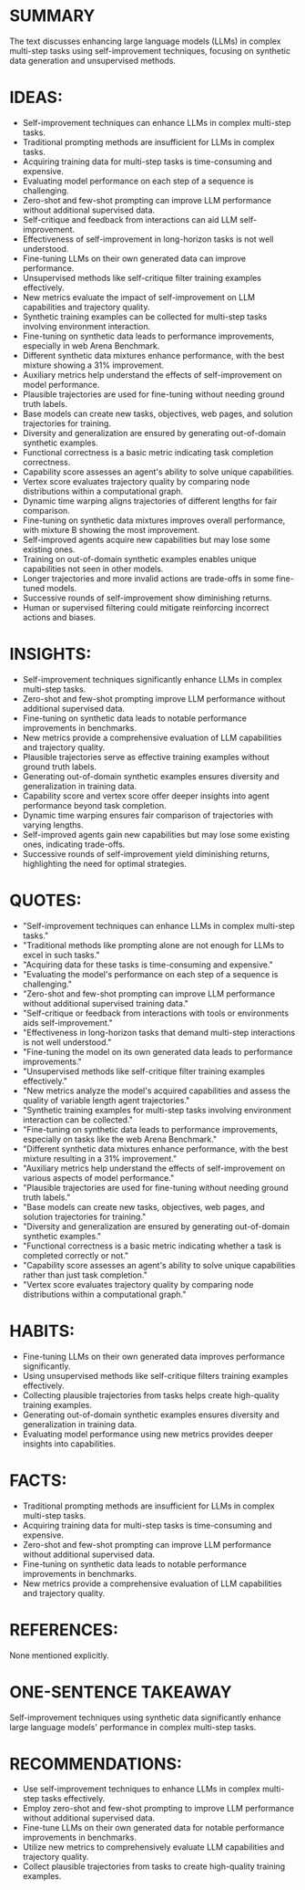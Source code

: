 # SUMMARY
The text discusses enhancing large language models (LLMs) in complex multi-step tasks using self-improvement techniques, focusing on synthetic data generation and unsupervised methods.

# IDEAS:
- Self-improvement techniques can enhance LLMs in complex multi-step tasks.
- Traditional prompting methods are insufficient for LLMs in complex tasks.
- Acquiring training data for multi-step tasks is time-consuming and expensive.
- Evaluating model performance on each step of a sequence is challenging.
- Zero-shot and few-shot prompting can improve LLM performance without additional supervised data.
- Self-critique and feedback from interactions can aid LLM self-improvement.
- Effectiveness of self-improvement in long-horizon tasks is not well understood.
- Fine-tuning LLMs on their own generated data can improve performance.
- Unsupervised methods like self-critique filter training examples effectively.
- New metrics evaluate the impact of self-improvement on LLM capabilities and trajectory quality.
- Synthetic training examples can be collected for multi-step tasks involving environment interaction.
- Fine-tuning on synthetic data leads to performance improvements, especially in web Arena Benchmark.
- Different synthetic data mixtures enhance performance, with the best mixture showing a 31% improvement.
- Auxiliary metrics help understand the effects of self-improvement on model performance.
- Plausible trajectories are used for fine-tuning without needing ground truth labels.
- Base models can create new tasks, objectives, web pages, and solution trajectories for training.
- Diversity and generalization are ensured by generating out-of-domain synthetic examples.
- Functional correctness is a basic metric indicating task completion correctness.
- Capability score assesses an agent's ability to solve unique capabilities.
- Vertex score evaluates trajectory quality by comparing node distributions within a computational graph.
- Dynamic time warping aligns trajectories of different lengths for fair comparison.
- Fine-tuning on synthetic data mixtures improves overall performance, with mixture B showing the most improvement.
- Self-improved agents acquire new capabilities but may lose some existing ones.
- Training on out-of-domain synthetic examples enables unique capabilities not seen in other models.
- Longer trajectories and more invalid actions are trade-offs in some fine-tuned models.
- Successive rounds of self-improvement show diminishing returns.
- Human or supervised filtering could mitigate reinforcing incorrect actions and biases.

# INSIGHTS:
- Self-improvement techniques significantly enhance LLMs in complex multi-step tasks.
- Zero-shot and few-shot prompting improve LLM performance without additional supervised data.
- Fine-tuning on synthetic data leads to notable performance improvements in benchmarks.
- New metrics provide a comprehensive evaluation of LLM capabilities and trajectory quality.
- Plausible trajectories serve as effective training examples without ground truth labels.
- Generating out-of-domain synthetic examples ensures diversity and generalization in training data.
- Capability score and vertex score offer deeper insights into agent performance beyond task completion.
- Dynamic time warping ensures fair comparison of trajectories with varying lengths.
- Self-improved agents gain new capabilities but may lose some existing ones, indicating trade-offs.
- Successive rounds of self-improvement yield diminishing returns, highlighting the need for optimal strategies.

# QUOTES:
- "Self-improvement techniques can enhance LLMs in complex multi-step tasks."
- "Traditional methods like prompting alone are not enough for LLMs to excel in such tasks."
- "Acquiring data for these tasks is time-consuming and expensive."
- "Evaluating the model's performance on each step of a sequence is challenging."
- "Zero-shot and few-shot prompting can improve LLM performance without additional supervised training data."
- "Self-critique or feedback from interactions with tools or environments aids self-improvement."
- "Effectiveness in long-horizon tasks that demand multi-step interactions is not well understood."
- "Fine-tuning the model on its own generated data leads to performance improvements."
- "Unsupervised methods like self-critique filter training examples effectively."
- "New metrics analyze the model's acquired capabilities and assess the quality of variable length agent trajectories."
- "Synthetic training examples for multi-step tasks involving environment interaction can be collected."
- "Fine-tuning on synthetic data leads to performance improvements, especially on tasks like the web Arena Benchmark."
- "Different synthetic data mixtures enhance performance, with the best mixture resulting in a 31% improvement."
- "Auxiliary metrics help understand the effects of self-improvement on various aspects of model performance."
- "Plausible trajectories are used for fine-tuning without needing ground truth labels."
- "Base models can create new tasks, objectives, web pages, and solution trajectories for training."
- "Diversity and generalization are ensured by generating out-of-domain synthetic examples."
- "Functional correctness is a basic metric indicating whether a task is completed correctly or not."
- "Capability score assesses an agent's ability to solve unique capabilities rather than just task completion."
- "Vertex score evaluates trajectory quality by comparing node distributions within a computational graph."

# HABITS:
- Fine-tuning LLMs on their own generated data improves performance significantly.
- Using unsupervised methods like self-critique filters training examples effectively.
- Collecting plausible trajectories from tasks helps create high-quality training examples.
- Generating out-of-domain synthetic examples ensures diversity and generalization in training data.
- Evaluating model performance using new metrics provides deeper insights into capabilities.

# FACTS:
- Traditional prompting methods are insufficient for LLMs in complex multi-step tasks.
- Acquiring training data for multi-step tasks is time-consuming and expensive.
- Zero-shot and few-shot prompting can improve LLM performance without additional supervised data.
- Fine-tuning on synthetic data leads to notable performance improvements in benchmarks.
- New metrics provide a comprehensive evaluation of LLM capabilities and trajectory quality.

# REFERENCES:
None mentioned explicitly.

# ONE-SENTENCE TAKEAWAY
Self-improvement techniques using synthetic data significantly enhance large language models' performance in complex multi-step tasks.

# RECOMMENDATIONS:
- Use self-improvement techniques to enhance LLMs in complex multi-step tasks effectively.
- Employ zero-shot and few-shot prompting to improve LLM performance without additional supervised data.
- Fine-tune LLMs on their own generated data for notable performance improvements in benchmarks.
- Utilize new metrics to comprehensively evaluate LLM capabilities and trajectory quality.
- Collect plausible trajectories from tasks to create high-quality training examples.